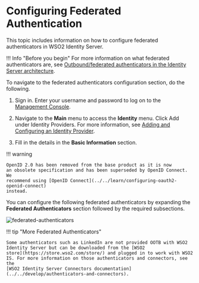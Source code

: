 # Configuring Federated Authentication

This topic includes information on how to configure federated
authenticators in WSO2 Identity Server.

!!! Info "Before you begin"
	For more information on what federated authenticators are, see [Outbound/federated authenticators in the Identity Server architecture](../../get-started/architecture#outbound/federated-authenticators).

To navigate to the federated authenticators configuration section, do the following.

1. Sign in. Enter your username and password to log on to the [Management Console](../../setup/getting-started-with-the-management-console). 

2. Navigate to the **Main** menu to access the **Identity** menu. Click Add under Identity Providers. 
For more information, see [Adding and Configuring an Identity Provider](../../learn/adding-and-configuring-an-identity-provider).  

3. Fill in the details in the **Basic Information** section. 

!!! warning
    
    OpenID 2.0 has been removed from the base product as it is now
    an obsolete specification and has been superseded by OpenID Connect. We
    recommend using [OpenID Connect](../../learn/configuring-oauth2-openid-connect)
    instead.
    

You can configure the following federated authenticators by expanding
the **Federated Authenticators** section followed by the required
subsections.

![federated-authenticators](../assets/img/tutorials/federated-authenticators.png)


!!! tip "More Federated Authenticators"
    
    Some authenticators such as LinkedIn are not provided OOTB with WSO2
    Identity Server but can be downloaded from the [WSO2
    store](https://store.wso2.com/store/) and plugged in to work with WSO2
    IS. For more information on those authenticators and connectors, see the
    [WSO2 Identity Server Connectors documentation](../../develop/authenticators-and-connectors).
    
